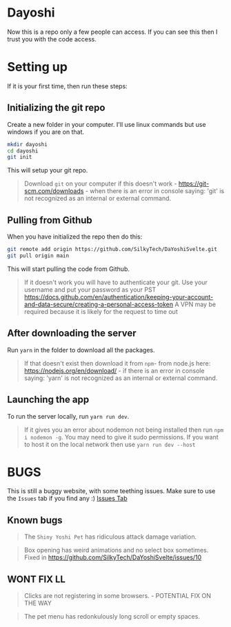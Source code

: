 # Dayoshi
Now this is a repo only a few people can access.
If you can see this then I trust you with the code access.

# Setting up
If it is your first time, then run these steps:
## Initializing the git repo
Create a new folder in your computer.
I'll use linux commands but use windows if you are on that.
```sh
mkdir dayoshi
cd dayoshi
git init
```
This will setup your git repo.
> Download `git` on your computer if this doesn't work - https://git-scm.com/downloads - when there is an error in console saying: 'git' is not recognized as an internal or external command.

## Pulling from Github
When you have initialized the repo then do this:
```sh
git remote add origin https://github.com/SilkyTech/DaYoshiSvelte.git
git pull origin main
```
This will start pulling the code from Github.
> If it doesn't work you will have to authenticate your git.
> Use your username and put your password as your PST
> https://docs.github.com/en/authentication/keeping-your-account-and-data-secure/creating-a-personal-access-token
> A VPN may be required because it is likely for the request to time out
## After downloading the server
Run `yarn` in the folder to download all the packages.
> If that doesn't exist then download it from `npm`- from node.js here: https://nodejs.org/en/download/ - if there is an error in console saying: 'yarn' is not recognized as an internal or external command.

## Launching the app
To run the server locally, run `yarn run dev`.
> If it gives you an error about nodemon not being installed then run `npm i nodemon -g`.
> You may need to give it sudo permissions.
If you want to host it on the local network then use `yarn run dev --host`

# BUGS
This is still a buggy website, with some teething issues.
Make sure to use the `Issues` tab if you find any :)
[Issues Tab](https://github.com/SilkyTech/DaYoshiSvelte/issues)

## Known bugs
  > The `Shiny Yoshi Pet` has ridiculous attack damage variation.
  
  > Box opening has weird animations and no select box sometimes. Fixed in https://github.com/SilkyTech/DaYoshiSvelte/issues/10


## WONT FIX LL
> Clicks are not registering in some browsers. - POTENTIAL FIX ON THE WAY

> The pet menu has redonkulously long scroll or empty spaces.
